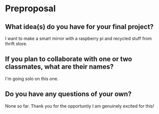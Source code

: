 # Preproposal

## What idea(s) do you have for your final project?

I want to make a smart mirror with a raspberry pi and recycled stuff from thrift store. 

## If you plan to collaborate with one or two classmates, what are their names?

I'm going solo on this one. 

## Do you have any questions of your own?

None so far. Thank you for the opportuntiy I am genuinely excited for this!
